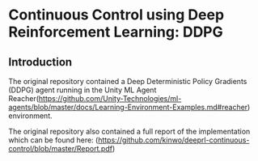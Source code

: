 # Continuous Control using Deep Reinforcement Learning: DDPG

## Introduction
The original repository contained a Deep Deterministic Policy Gradients (DDPG) agent running in the Unity ML Agent Reacher(https://github.com/Unity-Technologies/ml-agents/blob/master/docs/Learning-Environment-Examples.md#reacher) environment. 

The original repository also contained a full report of the implementation which can be found here: (https://github.com/kinwo/deeprl-continuous-control/blob/master/Report.pdf)